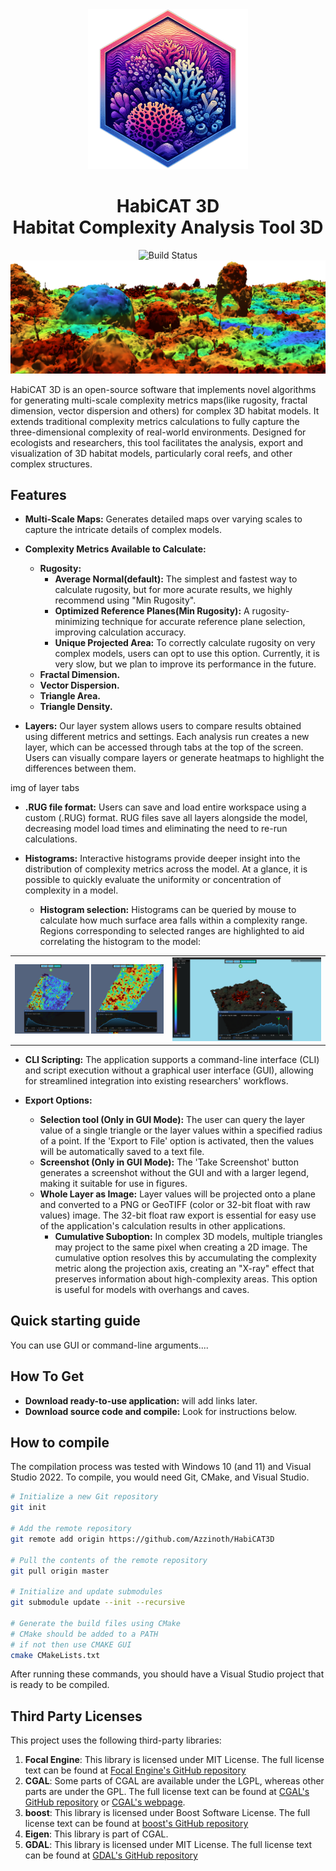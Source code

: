 <div align="center">
	<img src="https://github.com/Azzinoth/HabiCAT3D/blob/media/HabiCAT3D_Logo.png" width=256 />
	<h1> HabiCAT 3D <br>Habitat Complexity Analysis Tool 3D </h1>
	<img src="https://github.com/Azzinoth/HabiCAT3D/actions/workflows/Build.yml/badge.svg" alt="Build Status">
	<img src="https://github.com/Azzinoth/HabiCAT3D/blob/media/Coral_With_Rugosity.png"/>
</div>

HabiCAT 3D is an open-source software that implements novel algorithms for generating multi-scale complexity metrics maps(like rugosity, fractal dimension, vector dispersion and others) for complex 3D habitat models.
It extends traditional complexity metrics calculations to fully capture the three-dimensional complexity of real-world environments.
Designed for ecologists and researchers, this tool facilitates the analysis, export and visualization of 3D habitat models, particularly coral reefs, and other complex structures.

## Features
- **Multi-Scale Maps:** Generates detailed maps over varying scales to capture the intricate details of complex models.
- **Complexity Metrics Available to Calculate:**
	- **Rugosity:**
		- **Average Normal(default):** The simplest and fastest way to calculate rugosity, but for more acurate results, we highly recommend using "Min Rugosity".
		- **Optimized Reference Planes(Min Rugosity):** A rugosity-minimizing technique for accurate reference plane selection, improving calculation accuracy.
		- **Unique Projected Area:** To correctly calculate rugosity on very complex models, users can opt to use this option. Currently, it is very slow, but we plan to improve its performance in the future.
	- **Fractal Dimension.**
	- **Vector Dispersion.**
	- **Triangle Area.**
	- **Triangle Density.**
	
- **Layers:** Our layer system allows users to compare results obtained using different metrics and settings. Each analysis run creates a new layer, which can be accessed through tabs at the top of the screen. Users can visually compare layers or generate heatmaps to highlight the differences between them.

img of layer tabs

- **.RUG file format:** Users can save and load entire workspace using a custom (.RUG) format. RUG files save all layers alongside the model, decreasing model load times and eliminating the need to re-run calculations.

- **Histograms:** Interactive histograms provide deeper insight into the distribution of complexity metrics across the model. At a glance, it is possible to quickly evaluate the uniformity or concentration of complexity in a model.
	- **Histogram selection:** Histograms can be queried by mouse to calculate how much surface area falls within a complexity range. Regions corresponding to selected ranges are highlighted to aid correlating the histogram to the model:
<div align="center">
  <table>
    <tr>
      <td><img src="https://github.com/Azzinoth/HabiCAT3D/blob/media/Histograms.png" width=512></td>
      <td><img src="https://github.com/Azzinoth/HabiCAT3D/blob/media/Histogram_Selection.png" width=512></td>
    </tr>
  </table>
</div>

- **CLI Scripting:** The application supports a command-line interface (CLI) and script execution without a graphical user interface (GUI), allowing for streamlined integration into existing researchers' workflows.

- **Export Options:**
	- **Selection tool (Only in GUI Mode):** The user can query the layer value of a single triangle or the layer values within a specified radius of a point. If the 'Export to File' option is activated, then the values will be automatically saved to a text file.
	- **Screenshot (Only in GUI Mode):** The 'Take Screenshot' button generates a screenshot without the GUI and with a larger legend, making it suitable for use in figures.
	- **Whole Layer as Image:** Layer values will be projected onto a plane and converted to a PNG or GeoTIFF (color or 32-bit float with raw values) image. The 32-bit float raw export is essential for easy use of the application's calculation results in other applications.
		- **Cumulative Suboption:** In complex 3D models, multiple triangles may project to the same pixel when creating a 2D image. The cumulative option resolves this by accumulating the complexity metric along the projection axis, creating an "X-ray" effect that preserves information about high-complexity areas. This option is useful for models with overhangs and caves.
## Quick starting guide
You can use GUI or command-line arguments....

## How To Get
- **Download ready-to-use application:** will add links later.
- **Download source code and compile:** Look for instructions below.

## How to compile
The compilation process was tested with Windows 10 (and 11) and Visual Studio 2022. To compile, you would need Git, CMake, and Visual Studio.
```bash
# Initialize a new Git repository
git init

# Add the remote repository
git remote add origin https://github.com/Azzinoth/HabiCAT3D

# Pull the contents of the remote repository
git pull origin master

# Initialize and update submodules
git submodule update --init --recursive

# Generate the build files using CMake
# CMake should be added to a PATH
# if not then use CMAKE GUI
cmake CMakeLists.txt
```
After running these commands, you should have a Visual Studio project that is ready to be compiled.

## Third Party Licenses

This project uses the following third-party libraries:

1) **Focal Engine**: This library is licensed under MIT License. The full license text can be found at [Focal Engine's GitHub repository](https://github.com/Azzinoth/FocalEngine/blob/master/LICENSE.md)
2) **CGAL**: Some parts of CGAL are available under the LGPL, whereas other parts are under the GPL. The full license text can be found at [CGAL's GitHub repository](https://github.com/CGAL/cgal/blob/master/Installation/LICENSE) or [CGAL's webpage](https://www.cgal.org/license.html).
3) **boost**: This library is licensed under Boost Software License. The full license text can be found at [boost's GitHub repository](https://github.com/boostorg/boost/blob/master/LICENSE_1_0.txt)
4) **Eigen**: This library is part of CGAL.
5) **GDAL**: This library is licensed under MIT License. The full license text can be found at [GDAL's GitHub repository](https://github.com/OSGeo/gdal?tab=License-1-ov-file#readme)